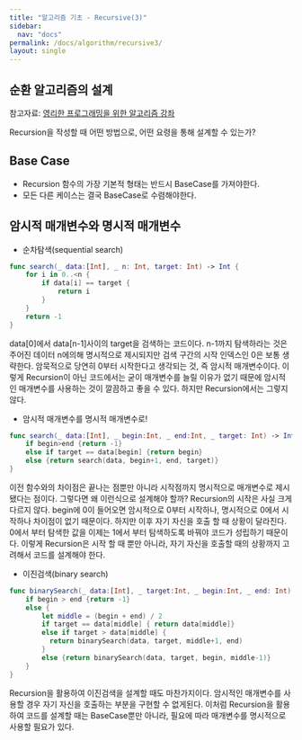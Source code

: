 ```yaml
---
title: "알고리즘 기초 - Recursive(3)"
sidebar:
  nav: "docs"
permalink: /docs/algorithm/recursive3/
layout: single
---
```


## 순환 알고리즘의 설계

참고자료: [영리한 프로그래밍을 위한 알고리즘 강좌](https://www.inflearn.com/course/%EC%95%8C%EA%B3%A0%EB%A6%AC%EC%A6%98-%EA%B0%95%EC%A2%8C/lecture/4073?tab=curriculum)

Recursion을 작성할 때 어떤 방법으로, 어떤 요령을 통해 설계할 수 있는가?

## Base Case

- Recursion 함수의 가장 기본적 형태는 반드시 BaseCase를 가져야한다.
- 모든 다른 케이스는 결국 BaseCase로 수렴해야한다.

## 암시적 매개변수와 명시적 매개변수

- 순차탐색(sequential search)  

``` swift
func search(_ data:[Int], _ n: Int, target: Int) -> Int {
    for i in 0..<n {
        if data[i] == target {
            return i
        }
    }
    return -1
}
```
data[0]에서 data[n-1]사이의 target을 검색하는 코드이다. n-1까지 탐색하라는 것은 주어진 데이터 n에의해 명시적으로 제시되지만 검색 구간의 시작 인덱스인 0은 보통 생략한다. 암묵적으로 당연히 0부터 시작한다고 생각되는 것, 즉 암시적 매개변수이다. 이렇게 Recursion이 아닌 코드에서는 굳이 매개변수를 늘릴 이유가 없기 때문에 암시적인 매개변수를 사용하는 것이 깔끔하고 좋을 수 있다. 하지만 Recursion에서는 그렇지 않다.

- 암시적 매개변수를 명시적 매개변수로!  

``` swift
func search(_ data:[Int], _ begin:Int, _ end:Int, _ target: Int) -> Int {
    if begin>end {return -1}
    else if target == data[begin] {return begin}
    else {return search(data, begin+1, end, target)}
}
```
이전 함수와의 차이점은 끝나는 점뿐만 아니라 시작점까지 명시적으로 매개변수로 제시됐다는 점이다. 그렇다면 왜 이런식으로 설계해야 할까? Recursion의 시작은 사실 크게 다르지 않다. begin에 0이 들어오면 암시적으로 0부터 시작하나, 명시적으로 0에서 시작하나 차이점이 없기 때문이다. 하지만 이후 자기 자신을 호출 할 때 상황이 달라진다. 0에서 부터 탐색한 값을 이제는 1에서 부터 탐색하도록 바꿔야 코드가 성립하기 때문이다. 이렇게 Recursion은 시작 할 때 뿐만 아니라, 자기 자신을 호출할 때의 상황까지 고려해서 코드를 설계해야 한다.

- 이진검색(binary search)  

``` swift
func binarySearch(_ data:[Int], _ target:Int, _ begin:Int, _ end: Int) -> Int {
    if begin > end {return -1}
    else {
        let middle = (begin + end) / 2
        if target == data[middle] { return data[middle]}
        else if target > data[middle] {
          return binarySearch(data, target, middle+1, end)
        }
        else {return binarySearch(data, target, begin, middle-1)}
    }
}
```
Recursion을 활용하여 이진검색을 설계할 때도 마찬가지이다. 암시적인 매개변수를 사용할 경우 자기 자신을 호출하는 부분을 구현할 수 없게된다. 이처럼 Recursion을 활용하여 코드를 설계할 때는 BaseCase뿐만 아니라, 필요에 따라 매개변수를 명시적으로 사용할 필요가 있다.
